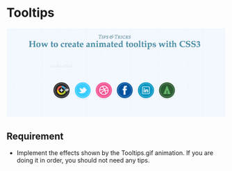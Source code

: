 # Tooltips
![](Tooltips.gif)
## Requirement

- Implement the effects shown by the Tooltips.gif animation. If you are doing it in order, you should not need any tips.

